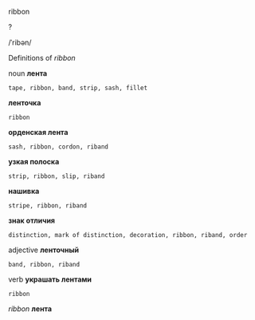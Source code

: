 ribbon

?

/ˈribən/

Definitions of _ribbon_

noun
**лента**

    tape, ribbon, band, strip, sash, fillet
**ленточка**

    ribbon
**орденская лента**

    sash, ribbon, cordon, riband
**узкая полоска**

    strip, ribbon, slip, riband
**нашивка**

    stripe, ribbon, riband
**знак отличия**

    distinction, mark of distinction, decoration, ribbon, riband, order

adjective
**ленточный**

    band, ribbon, riband

verb
**украшать лентами**

    ribbon

_ribbon_
**лента**